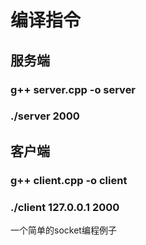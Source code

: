 # 编译指令
  ## 服务端
  ### g++ server.cpp -o server
  ### ./server 2000
  
  ## 客户端
  ### g++ client.cpp -o client
  ### ./client 127.0.0.1 2000

一个简单的socket编程例子
